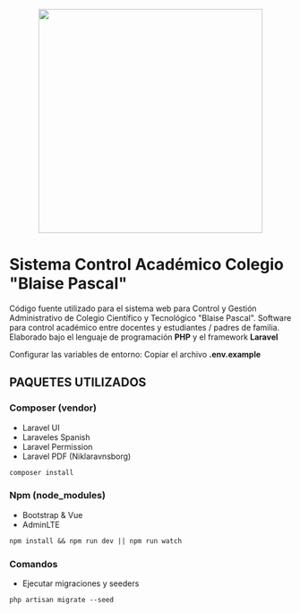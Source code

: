 <p align="center">
    <a href="https://laravel.com" target="_blank">
        <img src="https://raw.githubusercontent.com/laravel/art/master/logo-lockup/5%20SVG/2%20CMYK/1%20Full%20Color/laravel-logolockup-cmyk-red.svg" 
            width="400"
        >
    </a>    
</p>

# Sistema Control Académico Colegio "Blaise Pascal"

Código fuente utilizado para el sistema web para Control y Gestión  Administrativo de Colegio Científico y Tecnológico "Blaise Pascal". Software para control académico entre docentes y estudiantes / padres de familia. Elaborado bajo el lenguaje de programación <b>PHP</b> y el framework <b>Laravel</b>

Configurar las variables de entorno: Copiar el archivo <b>.env.example</b>

## PAQUETES UTILIZADOS

### Composer (vendor)

- Laravel UI
- Laraveles Spanish
- Laravel Permission
- Laravel PDF (Niklaravnsborg)

```md
composer install
```

### Npm (node_modules)

- Bootstrap & Vue
- AdminLTE

```md
npm install && npm run dev || npm run watch
```

### Comandos

- Ejecutar migraciones y seeders

```md
php artisan migrate --seed
```
